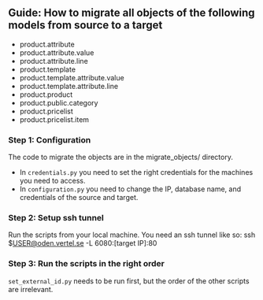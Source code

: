 ## Guide: How to migrate all objects of the following models from source to a target
  * product.attribute
  * product.attribute.value
  * product.attribute.line
  * product.template
  * product.template.attribute.value
  * product.template.attribute.line
  * product.product 
  * product.public.category
  * product.pricelist
  * product.pricelist.item

### Step 1: Configuration
The code to migrate the objects are in the migrate_objects/ directory.

* In `credentials.py` you need to set the right credentials for the machines you need to access.
* In `configuration.py` you need to change the IP, database name, and credentials of the source and target.

### Step 2: Setup ssh tunnel
Run the scripts from your local machine. You need an ssh tunnel like so: ssh $USER@oden.vertel.se -L 6080:[target IP]:80

### Step 3: Run the scripts in the right order
`set_external_id.py` needs to be run first, but the order of the other scripts are irrelevant.
